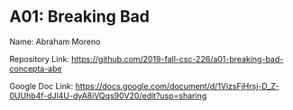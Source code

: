 # A01: Breaking Bad

Name: Abraham Moreno

Repository Link: https://github.com/2019-fall-csc-226/a01-breaking-bad-concepta-abe

Google Doc Link: https://docs.google.com/document/d/1VizsFjHrsj-D_Z-0UUhb4f-dJl4U-dyA8iVQqs90V20/edit?usp=sharing

